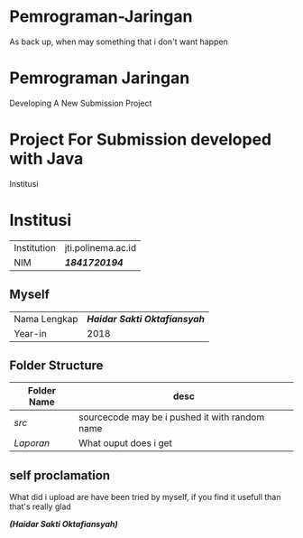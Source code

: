 # Pemrograman-Jaringan
As back up, when may something that i don't want happen 

# Pemrograman Jaringan
Developing A New Submission Project

# Project For Submission developed with Java

Institusi
# Institusi
|  |  |
|--|--|
| Institution | jti.polinema.ac.id |
| NIM | ***1841720194*** |

## Myself

|  |  |
|--|--|
| Nama Lengkap | ***Haidar Sakti Oktafiansyah*** |
| Year-in | 2018 |


## Folder Structure

| Folder Name | desc |
|--|--|
| *src* | sourcecode may be i pushed it with random name 
| *Laporan* | What ouput does i get |


## self proclamation

What did i upload are have been tried by myself, if you find it usefull than that's really glad 

***(Haidar Sakti Oktafiansyah)***
